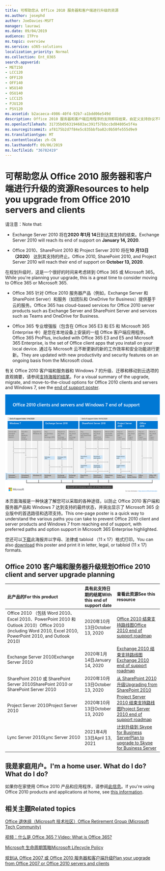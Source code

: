```yaml
---
title: 可帮助您从 Office 2010 服务器和客户端进行升级的资源
ms.author: josephd
author: JoeDavies-MSFT
manager: laurawi
ms.date: 09/04/2019
audience: ITPro
ms.topic: overview
ms.service: o365-solutions
localization_priority: Normal
ms.collection: Ent_O365
search.appverid:
- MET150
- LCC120
- OFF120
- OFF140
- WSU140
- OSU140
- LCC125
- PJU120
- PSV120
ms.assetid: b2acaeca-4986-40f4-92b7-a1bdd06e549d
description: Office 2010 服务器和客户端应用程序的支持即将结束，自定义支持协议不可用。 使用本文立即开始规划升级。
ms.openlocfilehash: 31735b0563194603ac391f57bbccbd84805e5f4a
ms.sourcegitcommit: af8175b2d7f84e5c835bbfba82c0b50fe555d9e9
ms.translationtype: MT
ms.contentlocale: zh-CN
ms.lasthandoff: 09/06/2019
ms.locfileid: "36782419"
---
```

# <a name="resources-to-help-you-upgrade-from-office-2010-servers-and-clients"></a><span data-ttu-id="02487-104">可帮助您从 Office 2010 服务器和客户端进行升级的资源</span><span class="sxs-lookup"><span data-stu-id="02487-104">Resources to help you upgrade from Office 2010 servers and clients</span></span>

<span data-ttu-id="02487-105">请注意：</span><span class="sxs-lookup"><span data-stu-id="02487-105">Note that:</span></span>

- <span data-ttu-id="02487-106">Exchange Server 2010 将在**2020 年1月 14**日到达其支持的结束。</span><span class="sxs-lookup"><span data-stu-id="02487-106">Exchange Server 2010 will reach its end of support on **January 14, 2020**.</span></span> 

- <span data-ttu-id="02487-107">Office 2010、SharePoint 2010 和 Project Server 2010 将在**10 月13日（2020）** 达到其支持的终止。</span><span class="sxs-lookup"><span data-stu-id="02487-107">Office 2010, SharePoint 2010, and Project Server 2010 will reach their end of support on **October 13, 2020**.</span></span> 

<span data-ttu-id="02487-108">在规划升级时，这是一个很好的时间来考虑转到 Office 365 或 Microsoft 365。</span><span class="sxs-lookup"><span data-stu-id="02487-108">While you're planning your upgrade, this is a great time to consider moving to Office 365 or Microsoft 365.</span></span> 

- <span data-ttu-id="02487-109">Office 365 针对 Office 2010 服务器产品（例如，Exchange Server 和 SharePoint Server）和服务（如团队和 OneDrive for Business）提供基于云的服务。</span><span class="sxs-lookup"><span data-stu-id="02487-109">Office 365 has cloud-based services for Office 2010 server products such as Exchange Server and SharePoint Server and services such as Teams and OneDrive for Business.</span></span> 

- <span data-ttu-id="02487-110">Office 365 专业增强版（包含在 Office 365 E3 和 E5 和 Microsoft 365 Enterprise 中）是您在本地设备上安装的一组 Office 客户端应用程序。</span><span class="sxs-lookup"><span data-stu-id="02487-110">Office 365 ProPlus, included with Office 365 E3 and E5 and Microsoft 365 Enterprise, is the set of Office client apps that you install on your local device.</span></span> <span data-ttu-id="02487-111">通过与 Microsoft 云不断更新的新的工作效率和安全功能进行更新。</span><span class="sxs-lookup"><span data-stu-id="02487-111">They are updated with new productivity and security features on an ongoing basis from the Microsoft cloud.</span></span>

<span data-ttu-id="02487-112">有关 Office 2010 客户端和服务器和 Windows 7 的升级、迁移和移动到云选项的直观摘要，请参阅[支持海报的结尾](./media/upgrade-from-office-2010-servers-and-products/Office2010Windows7EndOfSupport.pdf)。</span><span class="sxs-lookup"><span data-stu-id="02487-112">For a visual summary of the upgrade, migrate, and move-to-the-cloud options for Office 2010 clients and servers and Windows 7, see the [end of support poster](./media/upgrade-from-office-2010-servers-and-products/Office2010Windows7EndOfSupport.pdf).</span></span>

![](./media/upgrade-from-office-2010-servers-and-products/office2010-windows7-end-of-support.png)

<span data-ttu-id="02487-113">本页面海报是一种快速了解您可以采取的各种途径，以防止 Office 2010 客户端和服务器产品和 Windows 7 达到支持的最终状态，并突出显示了 Microsoft 365 企业版中的首选路径和选项支持。</span><span class="sxs-lookup"><span data-stu-id="02487-113">This one-page poster is a quick way to understand the various paths you can take to prevent Office 2010 client and server products and Windows 7 from reaching end of support, with preferred paths and option support in Microsoft 365 Enterprise highlighted.</span></span>

<span data-ttu-id="02487-114">您还可以[下载](https://github.com/MicrosoftDocs/microsoft-365-docs/raw/public/microsoft-365/enterprise/media/migration-microsoft-365-enterprise-workload/Office2010Windows7EndOfSupport.pdf)此海报并以字母、法律或 tabloid （11 x 17）格式打印。</span><span class="sxs-lookup"><span data-stu-id="02487-114">You can also [download](https://github.com/MicrosoftDocs/microsoft-365-docs/raw/public/microsoft-365/enterprise/media/migration-microsoft-365-enterprise-workload/Office2010Windows7EndOfSupport.pdf) this poster and print it in letter, legal, or tabloid (11 x 17) formats.</span></span>
      
## <a name="office-2010-client-and-server-upgrade-planning"></a><span data-ttu-id="02487-115">Office 2010 客户端和服务器升级规划</span><span class="sxs-lookup"><span data-stu-id="02487-115">Office 2010 client and server upgrade planning</span></span>
  
|<span data-ttu-id="02487-116">**此产品的**</span><span class="sxs-lookup"><span data-stu-id="02487-116">**For this product**</span></span>|<span data-ttu-id="02487-117">**具有此支持日期的结尾**</span><span class="sxs-lookup"><span data-stu-id="02487-117">**With this end of support date**</span></span>|<span data-ttu-id="02487-118">**查看此资源**</span><span class="sxs-lookup"><span data-stu-id="02487-118">**See this resource**</span></span>|
|:-----|:-----|:-----|
|<span data-ttu-id="02487-119">Office 2010 （包括 Word 2010、Excel 2010、PowerPoint 2010 和 Outlook 2010）</span><span class="sxs-lookup"><span data-stu-id="02487-119">Office 2010 (including Word 2010, Excel 2010, PowerPoint 2010, and Outlook 2010)</span></span>  <br/> | <span data-ttu-id="02487-120">2020年10月13日</span><span class="sxs-lookup"><span data-stu-id="02487-120">October 13, 2020</span></span> |[<span data-ttu-id="02487-121">Office 2010 结束支持路线图</span><span class="sxs-lookup"><span data-stu-id="02487-121">Office 2010 end of support roadmap</span></span>](https://docs.microsoft.com/DeployOffice/office-2010-end-support-roadmap) <br/> |
|<span data-ttu-id="02487-122">Exchange Server 2010</span><span class="sxs-lookup"><span data-stu-id="02487-122">Exchange Server 2010</span></span>  <br/> | <span data-ttu-id="02487-123">2020年1月14日</span><span class="sxs-lookup"><span data-stu-id="02487-123">January 14, 2020</span></span>  |[<span data-ttu-id="02487-124">Exchange 2010 结束支持路线图</span><span class="sxs-lookup"><span data-stu-id="02487-124">Exchange 2010 end of support roadmap</span></span>](exchange-2010-end-of-support.md) <br/> |
|<span data-ttu-id="02487-125">SharePoint 2010 或 SharePoint Server 2010</span><span class="sxs-lookup"><span data-stu-id="02487-125">SharePoint 2010 or SharePoint Server 2010</span></span>  <br/> | <span data-ttu-id="02487-126">2020年10月13日</span><span class="sxs-lookup"><span data-stu-id="02487-126">October 13, 2020</span></span> |[<span data-ttu-id="02487-127">从 SharePoint 2010 升级</span><span class="sxs-lookup"><span data-stu-id="02487-127">Upgrading from SharePoint 2010</span></span>](upgrade-from-sharepoint-2010.md) <br/> |
|<span data-ttu-id="02487-128">Project Server 2010</span><span class="sxs-lookup"><span data-stu-id="02487-128">Project Server 2010</span></span> <br/> | <span data-ttu-id="02487-129">2020年10月13日</span><span class="sxs-lookup"><span data-stu-id="02487-129">October 13, 2020</span></span> | [<span data-ttu-id="02487-130">Project Server 2010 结束支持路线图</span><span class="sxs-lookup"><span data-stu-id="02487-130">Project Server 2010 end of support roadmap</span></span>](project-server-2010-end-of-support.md) <br/> |
|<span data-ttu-id="02487-131">Lync Server 2010</span><span class="sxs-lookup"><span data-stu-id="02487-131">Lync Server 2010</span></span> <br/> | <span data-ttu-id="02487-132">2021年4月13日</span><span class="sxs-lookup"><span data-stu-id="02487-132">April 13, 2021</span></span> | [<span data-ttu-id="02487-133">计划升级到 Skype for Business Server</span><span class="sxs-lookup"><span data-stu-id="02487-133">Plan to upgrade to Skype for Business Server</span></span>](https://docs.microsoft.com/skypeforbusiness/plan-your-deployment/upgrade) <br/> |
    
## <a name="im-a-home-user-what-do-i-do"></a><span data-ttu-id="02487-134">我是家庭用户。</span><span class="sxs-lookup"><span data-stu-id="02487-134">I'm a home user.</span></span> <span data-ttu-id="02487-135">What do I do?</span><span class="sxs-lookup"><span data-stu-id="02487-135">What do I do?</span></span>

<span data-ttu-id="02487-136">如果你在家使用 Office 2010 产品和应用程序，请参阅[此信息](plan-upgrade-previous-versions-office.md#im-a-home-user-what-do-i-do)。</span><span class="sxs-lookup"><span data-stu-id="02487-136">If you're using Office 2010 products and applications at home, see [this information](plan-upgrade-previous-versions-office.md#im-a-home-user-what-do-i-do).</span></span>

## <a name="related-topics"></a><span data-ttu-id="02487-137">相关主题</span><span class="sxs-lookup"><span data-stu-id="02487-137">Related topics</span></span>

[<span data-ttu-id="02487-138">Office 退休组（Microsoft 技术社区）</span><span class="sxs-lookup"><span data-stu-id="02487-138">Office Retirement Group (Microsoft Tech Community)</span></span>](https://go.microsoft.com/fwlink/?linkid=842065)
  
[<span data-ttu-id="02487-139">视频：什么是 Office 365？</span><span class="sxs-lookup"><span data-stu-id="02487-139">Video: What is Office 365?</span></span>](https://support.office.com/article/847caf12-2589-452c-8aca-1c009797678b.aspx)
  
[<span data-ttu-id="02487-140">Microsoft 生命周期策略</span><span class="sxs-lookup"><span data-stu-id="02487-140">Microsoft Lifecycle Policy</span></span>](https://go.microsoft.com/fwlink/?linkid=865200)

[<span data-ttu-id="02487-141">规划从 Office 2007 或 Office 2010 服务器和客户端升级</span><span class="sxs-lookup"><span data-stu-id="02487-141">Plan your upgrade from Office 2007 or Office 2010 servers and clients</span></span>](plan-upgrade-previous-versions-office.md)

